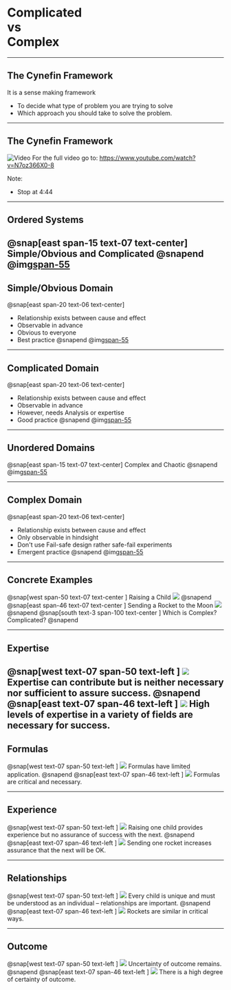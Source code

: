 # Complicated<br>vs<br>Complex
---
## The Cynefin Framework
It is a sense making framework
- To decide what type of problem you are trying to solve
- Which approach you should take to solve the problem.
---
## The Cynefin Framework
![Video](https://www.youtube.com/embed/N7oz366X0-8?start=130)
For the full video go to: https://www.youtube.com/watch?v=N7oz366X0-8

Note:
- Stop at 4:44
---
## Ordered Systems
@snap[east span-15 text-07 text-center]
Simple/Obvious and Complicated
@snapend
@img[span-55](assets/img/cynefin.png)
---
## Simple/Obvious Domain
@snap[east span-20 text-06 text-center]
- Relationship exists between cause and effect
- Observable in advance
- Obvious to everyone
- Best practice
@snapend
@img[span-55](assets/img/cynefin.png)

---
## Complicated Domain
@snap[east span-20 text-06 text-center]
- Relationship exists between cause and effect
- Observable in advance
- However, needs Analysis or expertise
- Good practice
@snapend
@img[span-55](assets/img/cynefin.png)

---
## Unordered Domains
@snap[east span-15 text-07 text-center]
Complex and Chaotic
@snapend
@img[span-55](assets/img/cynefin.png)

---
## Complex Domain
@snap[east span-20 text-06 text-center]
- Relationship exists between cause and effect
- Only observable in hindsight
- Don't use Fail-safe design rather safe-fail experiments
- Emergent practice
@snapend
@img[span-55](assets/img/cynefin.png)

---
## Concrete Examples
@snap[west span-50 text-07 text-center ]
Raising a Child
![](assets/img/child.jpg)
@snapend
@snap[east span-46 text-07 text-center ]
Sending a Rocket to the Moon
![](assets/img/rocket.png)
@snapend
@snap[south text-3 span-100 text-center ]
Which is Complex? Complicated?
@snapend

---
## Expertise
@snap[west text-07 span-50 text-left ]
![](assets/img/child.jpg)
Expertise can contribute but is neither necessary nor sufficient to assure success.
@snapend
@snap[east text-07 span-46 text-left ]
![](assets/img/rocket.png)
High levels of expertise in a variety of fields are necessary for success.
---
## Formulas
@snap[west text-07 span-50 text-left ]
![](assets/img/child.jpg)
Formulas have limited application.
@snapend
@snap[east text-07 span-46 text-left ]
![](assets/img/rocket.png)
Formulas are critical and necessary.

---
## Experience
@snap[west text-07 span-50 text-left ]
![](assets/img/child.jpg)
Raising one child provides experience but no assurance of success with the next.
@snapend
@snap[east text-07 span-46 text-left ]
![](assets/img/rocket.png)
Sending one rocket increases assurance that the next will be OK.

---
## Relationships
@snap[west text-07 span-50 text-left ]
![](assets/img/child.jpg)
Every child is unique and must be understood as an individual – relationships are important.
@snapend
@snap[east text-07 span-46 text-left ]
![](assets/img/rocket.png)
Rockets are similar in critical ways.

---
## Outcome
@snap[west text-07 span-50 text-left ]
![](assets/img/child.jpg)
Uncertainty of outcome remains.
@snapend
@snap[east text-07 span-46 text-left ]
![](assets/img/rocket.png)
There is a high degree of certainty of outcome.
